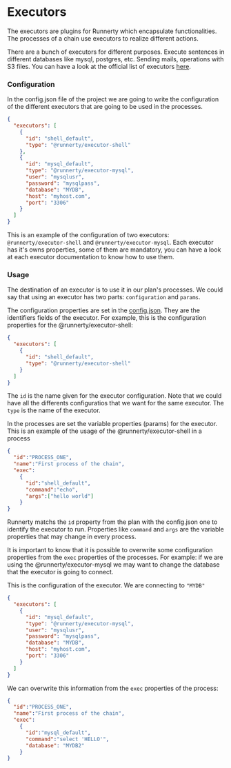 # Executors

The executors are plugins for Runnerty which encapsulate functionalities. The processes of a chain use executors to realize different actions. 

There are a bunch of executors for different purposes. Execute sentences in different databases like mysql, postgres, etc. Sending mails, operations with S3 files. You can have a look at the official list of executors [here](plugins.md).

### Configuration

In the config.json file of the project we are going to write the configuration of the different executors that are going to be used in the processes.

```json
{
  "executors": [
    {
      "id": "shell_default",
      "type": "@runnerty/executor-shell"
    },
    {
      "id": "mysql_default",
      "type": "@runnerty/executor-mysql",
      "user": "mysqlusr",
      "password": "mysqlpass",
      "database": "MYDB",
      "host": "myhost.com",
      "port": "3306"
    }
  ]
}
```

This is an example of the configuration of two executors: `@runnerty/executor-shell` and `@runnerty/executor-mysql`. Each executor has it's owns properties, some of them are mandatory, you can have a look at each executor documentation to know how to use them.

### Usage

The destination of an executor is to use it in our plan's processes. We could say that using an executor has two parts: `configuration` and `params`.

 The configuration properties are set in the [config.json](config.md). They are the identifiers fields of the executor. For example, this is the configuration properties for the @runnerty/executor-shell:

```json
{
  "executors": [
    {
      "id": "shell_default",
      "type": "@runnerty/executor-shell"
    }
  ]
}
```

The `id` is the name given for the executor configuration. Note that we could have all the differents configuratios that we want for the same executor. The `type` is the name of the executor. 

In the processes are set the variable properties (params) for the executor. This is an example of the usage of the @runnerty/executor-shell in a process

```json
{
  "id":"PROCESS_ONE",
  "name":"First process of the chain",
  "exec":
    {
      "id":"shell_default",
      "command":"echo",
      "args":["hello world"]
    }
}
```

Runnerty matchs the `id` property from the plan with the config.json one to identify the executor to run. Properties like `command` and `args` are the variable properties that may change in every process.

It is important to know that it is possible to overwrite some configuration properties from the `exec` properties of the processes. For example: if we are using the @runnerty/executor-mysql we may want to change the database that the executor is going to connect.

This is the configuration of the executor. We are connecting to `"MYDB"`
```json
{
  "executors": [
    {
      "id": "mysql_default",
      "type": "@runnerty/executor-mysql",
      "user": "mysqlusr",
      "password": "mysqlpass",
      "database": "MYDB",
      "host": "myhost.com",
      "port": "3306"
    }
  ]
}
```

We can overwrite this information from the `exec` properties of the process:

```json
{
  "id":"PROCESS_ONE",
  "name":"First process of the chain",
  "exec":
    {
      "id":"mysql_default",
      "command":"select 'HELLO'",
      "database": "MYDB2"
    }
}
```
